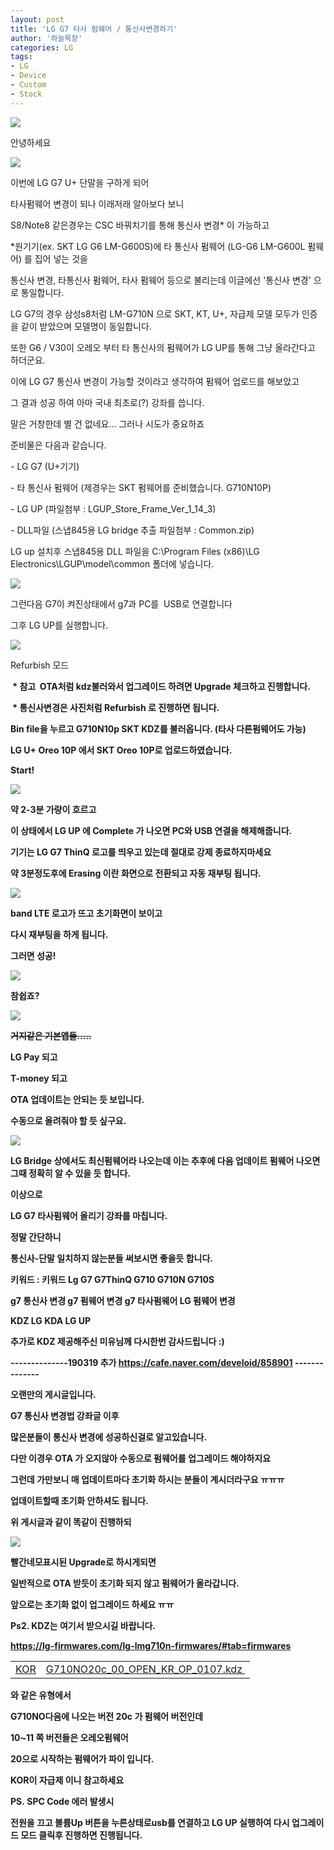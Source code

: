 ```yaml
---
layout: post
title: 'LG G7 타사 펌웨어 / 통신사변경하기'
author: '하늘목장'
categories: LG
tags:
- LG
- Device
- Custom
- Stock
---
```



<script> location.href='https://cafe.naver.com/develoid/811641' ; </script>

<p><img src="https://dthumb-phinf.pstatic.net/?src=%22https%3A%2F%2Fcafeptthumb-phinf.pstatic.net%2FMjAxNzEyMzFfMTg3%2FMDAxNTE0NzI0Mzk3NDM2.EjYQ-bdiG3LKFHRn75mQ7eBBKhVM5uj38GOVJgD1fykg.k0_RT99TaGnkWmNJGXAcRQJSpMijrzTByQNphac_hqEg.PNG.searphiel9%2F%25EA%25B2%258C%25EC%258B%259C%25EA%25B8%2580_%25EC%259E%2591%25EC%2584%25B1_%25EC%25A0%2584_%25EA%25BC%25AD_%25EC%259D%25BD%25EC%2596%25B4%25EC%25A3%25BC%25EC%2584%25B8%25EC%259A%2594_%2528IT_%25EC%2586%258C%25ED%2586%25B5_%25EA%25B2%258C%25EC%258B%259C%25ED%258C%2590.png%3Ftype%3Dw740%22&amp;type=cafe_wa740"><p>안녕하세요&nbsp;</p><p><img src="https://dthumb-phinf.pstatic.net/?src=%22https%3A%2F%2Fcdn.clien.net%2Fweb%2Fapi%2Ffile%2FF01%2F7243767%2F132e45cdbddc22.JPG%3Fw%3D780%26amp%3Bh%3D30000%26amp%3Bgif%3Dfalse%22&amp;type=cafe_wa740"></p><p>이번에 LG G7 U+ 단말을 구하게 되어&nbsp;</p><p>타사펌웨어 변경이 되나 이래저래 알아보다 보니</p><p>S8/Note8 같은경우는 CSC 바꿔치기를 통해&nbsp;통신사 변경* 이 가능하고</p><p>*원기기(ex. SKT LG G6 LM-G600S)에 타 통신사 펌웨어 (LG-G6 LM-G600L 펌웨어) 를 집어 넣는 것을</p><p>통신사 변경, 타통신사 펌웨어, 타사 펌웨어 등으로 불리는데 이글에선 '통신사 변경' 으로 통일합니다.</p><p>LG G7의 경우 삼성s8처럼 LM-G710N 으로 SKT, KT, U+, 자급제 모델 모두가 인증을 같이 받았으며 모델명이 동일합니다.</p><p>또한 G6 / V30이 오레오 부터 타 통신사의 펌웨어가 LG UP를 통해 그냥 올라간다고 하더군요.</p><p>이에 LG G7 통신사 변경이 가능할 것이라고 생각하여 펌웨어 업로드를 해보았고</p><p>그 결과 성공 하여 아마 국내 최초로(?) 강좌를 씁니다.&nbsp;</p><p>말은 거창한데 별 건 없네요... 그러나 시도가 중요하죠</p><p>준비물은 다음과 같습니다.</p><p>- LG G7 (U+기기)&nbsp;</p><p>- 타 통신사 펌웨어 (제경우는 SKT 펌웨어를 준비했습니다. G710N10P)</p><p>- LG UP (파일첨부 : LGUP_Store_Frame_Ver_1_14_3)</p><p>- DLL파일 (스냅845용 LG bridge 추출 파일첨부 : Common.zip)</p><p>LG up 설치후 스냅845용 DLL 파일을 C:\Program Files (x86)\LG Electronics\LGUP\model\common 폴더에 넣습니다.</p><p><img src="https://dthumb-phinf.pstatic.net/?src=%22https%3A%2F%2Fcdn.clien.net%2Fweb%2Fapi%2Ffile%2FF01%2F7243749%2F132d98e8fc1b27.png%3Fw%3D780%26amp%3Bh%3D30000%26amp%3Bgif%3Dfalse%22&amp;type=cafe_wa740"></p><p>그런다음 G7이 켜진상태에서 g7과 PC를 &nbsp;USB로 연결합니다</p><p>그후 LG UP를 실행합니다.</p><p><img src="https://dthumb-phinf.pstatic.net/?src=%22https%3A%2F%2Fcdn.clien.net%2Fweb%2Fapi%2Ffile%2FF01%2F7243755%2F132dff9a48dce6.png%3Fw%3D780%26amp%3Bh%3D30000%26amp%3Bgif%3Dfalse%22&amp;type=cafe_wa740"></p><p>Refurbish 모드</p></p><b><p><p>&nbsp;* 참고&nbsp; OTA처럼 kdz불러와서 업그레이드 하려면 Upgrade 체크하고 진행합니다.</p><p>&nbsp;* 통신사변경은 사진처럼 Refurbish 로 진행하면 됩니다.</p></p></blockquote><p><p>Bin file을 누르고 G710N10p SKT KDZ를 불러옵니다. (타사 다른펌웨어도 가능)</p><p>LG U+ Oreo 10P 에서 SKT Oreo 10P로 업로드하였습니다.</p><p>Start!</p><p><img src="https://dthumb-phinf.pstatic.net/?src=%22https%3A%2F%2Fcdn.clien.net%2Fweb%2Fapi%2Ffile%2FF01%2F7243756%2F132dbc99813557.png%3Fw%3D780%26amp%3Bh%3D30000%26amp%3Bgif%3Dfalse%22&amp;type=cafe_wa740"></p><p>약 2-3분 가량이 흐르고&nbsp;</p><p>이 상태에서 LG UP 에 Complete 가 나오면 PC와 USB 연결을 해제해줍니다.</p><p>기기는 LG G7 ThinQ 로고를 띄우고 있는데&nbsp;절대로 강제 종료하지마세요</p><p>약 3분정도후에 Erasing 이란 화면으로 전환되고 자동 재부팅 됩니다.</p><p><img src="https://dthumb-phinf.pstatic.net/?src=%22https%3A%2F%2Fcdn.clien.net%2Fweb%2Fapi%2Ffile%2FF01%2F7243783%2F132e78eab21e66.JPG%3Fw%3D780%26amp%3Bh%3D30000%26amp%3Bgif%3Dfalse%22&amp;type=cafe_wa740"></p><p>band LTE 로고가 뜨고 초기화면이 보이고</p><p>다시 재부팅을 하게 됩니다.</p><p>그러면 성공!</p><p><img src="https://dthumb-phinf.pstatic.net/?src=%22https%3A%2F%2Fcdn.clien.net%2Fweb%2Fapi%2Ffile%2FF01%2F7243784%2F132e6fcf2c4137.JPG%3Fw%3D780%26amp%3Bh%3D30000%26amp%3Bgif%3Dfalse%22&amp;type=cafe_wa740"></p><p><b>참쉽죠?</p><p><img src="https://dthumb-phinf.pstatic.net/?src=%22https%3A%2F%2Fcdn.clien.net%2Fweb%2Fapi%2Ffile%2FF01%2F7243796%2F132e4487f9209f.JPG%3Fw%3D780%26amp%3Bh%3D30000%26amp%3Bgif%3Dfalse%22&amp;type=cafe_wa740"></p><p><strike>거지같은 기본앱들.....</strike></p><p>LG Pay 되고</p><p>T-money 되고</p><p>OTA 업데이트는 안되는 듯 보입니다.&nbsp;</p><p>수동으로 올려줘야 할 듯 싶구요.</p><p><img src="https://dthumb-phinf.pstatic.net/?src=%22https%3A%2F%2Fcdn.clien.net%2Fweb%2Fapi%2Ffile%2FF01%2F7243809%2F132eb78aeb5631.PNG%3Fw%3D780%26amp%3Bh%3D30000%26amp%3Bgif%3Dfalse%22&amp;type=cafe_wa740"></p><p>LG Bridge 상에서도 최신펌웨어라 나오는데 이는 추후에 다음 업데이트 펌웨어 나오면 그때 정확히 알 수 있을 듯 합니다.</p><p>이상으로&nbsp;</p><p>LG G7 타사펌웨어 올리기 강좌를 마칩니다.</p><p>정말 간단하니</p><p>통신사-단말 일치하지 않는분들 써보시면 좋을듯 합니다.</p><p>키워드 :&nbsp;키워드&nbsp;Lg G7 G7ThinQ G710 G710N G710S&nbsp;</p><p>g7 통신사 변경&nbsp;g7 펌웨어 변경&nbsp;g7 타사펌웨어&nbsp;LG 펌웨어 변경</p><p>KDZ LG KDA LG UP</p><p>추가로 KDZ 제공해주신 미유님께 다시한번 감사드립니다 :)</p><p>--------------190319 추가&nbsp;<a href="https://cafe.naver.com/develoid/858901">https://cafe.naver.com/develoid/858901</a>&nbsp;--------------<b><b></p><p>오랜만의 게시글입니다.</p><p>G7 통신사 변경법 강좌글 이후&nbsp;</p><p>많은분들이 통신사 변경에 성공하신걸로 알고있습니다.</p><p>다만 이경우 OTA 가 오지않아 수동으로 펌웨어를 업그레이드 해야하지요</p><p>그런데 가만보니 매 업데이트마다 초기화 하시는 분들이 계시더라구요 ㅠㅠㅠ</p><p>업데이트할때 초기화 안하셔도 됩니다.</p><p>위 게시글과 같이 똑같이 진행하되</p><p><img src="https://cafeptthumb-phinf.pstatic.net/MjAxOTAzMTlfMTA0/MDAxNTUzMDA0ODUzMjUx.UNIHEY1x7yfY2ds_I1mO7T439HMPTlM4Fw_hSIiFr1Ig.91rKtLU5KSITkROBSB-pwgnpOhB4PLCssTVwbQT_Qhwg.PNG.gch1310/upgrade.png?type=w740"><b></p><p>빨간네모표시된 Upgrade로 하시게되면</p><p>일반적으로 OTA 받듯이 초기화 되지 않고 펌웨어가 올라갑니다.</p><p>앞으로는 초기화 없이 업그레이드 하세요 ㅠㅠ&nbsp;</p><p>Ps2. KDZ는 여기서 받으시길 바랍니다.</p><p><a href="https://lg-firmwares.com/lg-lmg710n-firmwares/#tab=firmwares">https://lg-firmwares.com/lg-lmg710n-firmwares/#tab=firmwares</a></p><table  ><tbody ><tr ><td ><a href="https://lg-firmwares.com/lg-phone-firmwares-region-description/">KOR</a></td><td ><a href="https://lg-firmwares.com/downloads-file/17702/G710NO20c_00_OPEN_KR_OP_0107.kdz">G710NO20c_00_OPEN_KR_OP_0107.kdz&nbsp;</a></td></tr></tbody></table><p>와 같은 유형에서</p><p>G710NO다음에 나오는 버전&nbsp;<b>20c</b>&nbsp;가 펌웨어 버전인데</p><p><b>10~11</b>&nbsp;쪽 버전들은 오레오펌웨어</p><p><b>20</b>으로 시작하는 펌웨어가 파이 입니다.</p><p>KOR이 자급제 이니 참고하세요</p><p>PS.&nbsp;<b>SPC Code 에러&nbsp;</b>발생시</p><p>전원을 끄고 볼륨Up 버튼을 누른상태로usb를 연결하고 LG UP 실행하여 다시 업그레이드 모드 클릭후 진행하면 진행됩니다.</p></p>
